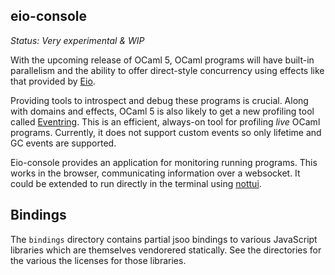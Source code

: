 eio-console
-----------

*Status: Very experimental & WIP*

With the upcoming release of OCaml 5, OCaml programs will have built-in parallelism and the ability to offer direct-style concurrency using effects like that provided by [Eio][].

Providing tools to introspect and debug these programs is crucial. Along with domains and effects, OCaml 5 is also likely to get a new profiling tool called [Eventring](). This is an efficient, always-on tool for profiling *live* OCaml programs. Currently, it does not support custom events so only lifetime and GC events are supported. 

Eio-console provides an application for monitoring running programs. This works in the browser, communicating information over a websocket. It could be extended to run directly in the terminal using [nottui]().

## Bindings

The `bindings` directory contains partial jsoo bindings to various JavaScript libraries which are themselves vendorered statically. See the directories for the various the licenses for those libraries.

[Eio]: https://github.com/ocaml-multicore/eio